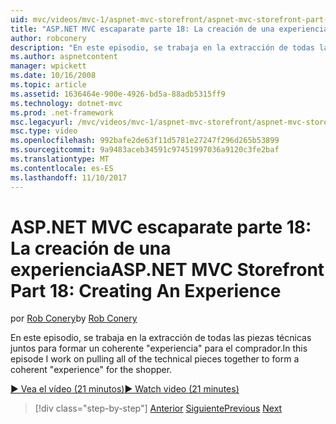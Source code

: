 ```yaml
---
uid: mvc/videos/mvc-1/aspnet-mvc-storefront/aspnet-mvc-storefront-part-18-creating-an-experience
title: "ASP.NET MVC escaparate parte 18: La creación de una experiencia | Documentos de Microsoft"
author: robconery
description: "En este episodio, se trabaja en la extracción de todas las piezas técnicas juntos para formar un coherente 'experimentar' para el comprador."
ms.author: aspnetcontent
manager: wpickett
ms.date: 10/16/2008
ms.topic: article
ms.assetid: 1636464e-900e-4926-bd5a-88adb5315ff9
ms.technology: dotnet-mvc
ms.prod: .net-framework
msc.legacyurl: /mvc/videos/mvc-1/aspnet-mvc-storefront/aspnet-mvc-storefront-part-18-creating-an-experience
msc.type: video
ms.openlocfilehash: 992bafe2de63f11d5781e27247f296d265b53899
ms.sourcegitcommit: 9a9483aceb34591c97451997036a9120c3fe2baf
ms.translationtype: MT
ms.contentlocale: es-ES
ms.lasthandoff: 11/10/2017
---
```

<a name="aspnet-mvc-storefront-part-18-creating-an-experience"></a><span data-ttu-id="95b16-103">ASP.NET MVC escaparate parte 18: La creación de una experiencia</span><span class="sxs-lookup"><span data-stu-id="95b16-103">ASP.NET MVC Storefront Part 18: Creating An Experience</span></span>
====================
<span data-ttu-id="95b16-104">por [Rob Conery](https://github.com/robconery)</span><span class="sxs-lookup"><span data-stu-id="95b16-104">by [Rob Conery](https://github.com/robconery)</span></span>

<span data-ttu-id="95b16-105">En este episodio, se trabaja en la extracción de todas las piezas técnicas juntos para formar un coherente "experiencia" para el comprador.</span><span class="sxs-lookup"><span data-stu-id="95b16-105">In this episode I work on pulling all of the technical pieces together to form a coherent "experience" for the shopper.</span></span>

[<span data-ttu-id="95b16-106">&#9654; Vea el vídeo (21 minutos)</span><span class="sxs-lookup"><span data-stu-id="95b16-106">&#9654; Watch video (21 minutes)</span></span>](https://channel9.msdn.com/Blogs/ASP-NET-Site-Videos/aspnet-mvc-storefront-part-18-creating-an-experience)

>[!div class="step-by-step"]
<span data-ttu-id="95b16-107">[Anterior](aspnet-mvc-storefront-part-17-checkout-with-jeff-atwood.md)
[Siguiente](aspnet-mvc-mvc-storefront-part-19-processing-orders-with-windows-workflow.md)</span><span class="sxs-lookup"><span data-stu-id="95b16-107">[Previous](aspnet-mvc-storefront-part-17-checkout-with-jeff-atwood.md)
[Next](aspnet-mvc-mvc-storefront-part-19-processing-orders-with-windows-workflow.md)</span></span>

